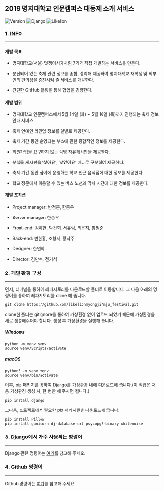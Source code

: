 2019 명지대학교 인문캠퍼스 대동제 소개 서비스
---------------------------------------------

![Version](https://img.shields.io/badge/Version-1.0.0-green.svg) ![Django](https://img.shields.io/badge/Python-Django-darkgreen.svg) ![Likelion](https://img.shields.io/badge/Likelion-MJU(Seoul)-informational.svg)

### 1. INFO

---

#### 개발 목표

-	명지대학교(서울) 멋쟁이사자처럼 7기가 직접 개발하는 서비스를 만든다.

-	분산되어 있는 축제 관련 정보를 종합, 정리해 제공하여 명지대학교 재학생 및 외부인의 편의성을 증진시켜 줄 서비스를 개발한다.

-	간단한 GitHub 활용을 통해 협업을 경험한다.

#### 개발 범위

-	명지대학교 인문캠퍼스에서 5월 14일 (화) ~ 5월 16일 (목)까지 진행되는 축제 정보 안내 서비스

-	축제 연예인 라인업 정보를 일별로 제공한다.

-	축제 기간 동안 운영되는 부스에 관한 종합적인 정보를 제공한다.

-	회원가입을 요구하지 않는 익명 자유게시판을 제공한다.

-	분실물 게시판을 ‘찾아요’, ‘찾았어요’ 메뉴로 구분하여 제공한다.

-	축제 기간 동안 심야에 운영하는 학교 인근 음식점에 대한 정보를 제공한다.

-	학교 정문에서 이용할 수 있는 버스 노선과 막차 시간에 대한 정보를 제공한다.

#### 개발 포지션

-	Project manager: 반정훈, 한종우

-	Server manager: 한종우

-	Front-end: 김혜현, 박건희, 서유림, 최은지, 함범준

-	Back-end: 변현홍, 조형서, 황낙주

-	Designer: 한연희

-	Director: 김만수, 전기석

### 2. 개발 환경 구성

---

먼저, 터미널을 통하여 레파지토리를 다운로드할 폴더로 이동합니다. 그 다음 아래의 명령어를 통하여 레파지토리를 clone 해 줍니다.

```
git clone https://github.com/likelionmyongji/mju_festival.git
```

clone한 폴더는 gitignore를 통하여 가상환경 없이 업로드 되었기 때문에 가상환경을 새로 생성해주어야 합니다. 생성 후 가상환경을 실행해 줍니다.

##### Windows

```
python -m venv venv
source venv/Scripts/activate
```

##### macOS

```
python3 -m venv venv
source venv/bin/activate
```

이후, pip 패키지를 통하여 Django를 가상환경 내에 다운로드해 줍니다.(이 작업은 처음 가상환경 생성 시, 한 번만 해 주시면 됩니다.)

```
pip install django
```

그다음, 프로젝트에서 필요한 pip 패키지들을 다운로드해 줍니다.

```
pip install Pillow
pip install gunicorn dj-database-url psycopg2-binary whitenoise
```

### 3. Django에서 자주 사용되는 명령어

---

Django 관련 명령어는 [여기](markdown/django.md)를 참고해 주세요.

### 4. Github 명령어

---

Github 명령어는 [여기](markdown/github.md)를 참고해 주세요.
